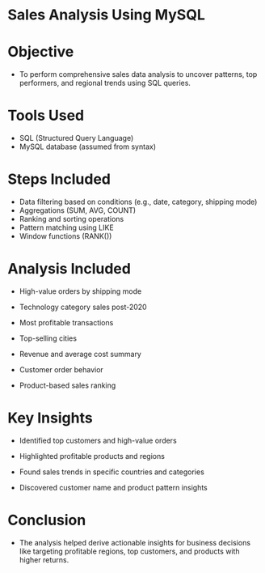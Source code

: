 # Sales Analysis Using MySQL
# Objective
- To perform comprehensive sales data analysis to uncover patterns, top performers, and regional trends using SQL queries.
# Tools Used
- SQL (Structured Query Language)
- MySQL database (assumed from syntax)
# Steps Included
- Data filtering based on conditions (e.g., date, category, shipping mode)
- Aggregations (SUM, AVG, COUNT)
- Ranking and sorting operations
- Pattern matching using LIKE
- Window functions (RANK())
# Analysis Included

- High-value orders by shipping mode

- Technology category sales post-2020

- Most profitable transactions

- Top-selling cities

- Revenue and average cost summary

- Customer order behavior

- Product-based sales ranking
# Key Insights

- Identified top customers and high-value orders

- Highlighted profitable products and regions

- Found sales trends in specific countries and categories

- Discovered customer name and product pattern insights
# Conclusion
- The analysis helped derive actionable insights for business decisions like targeting profitable regions, top customers, and products with higher returns.
  
